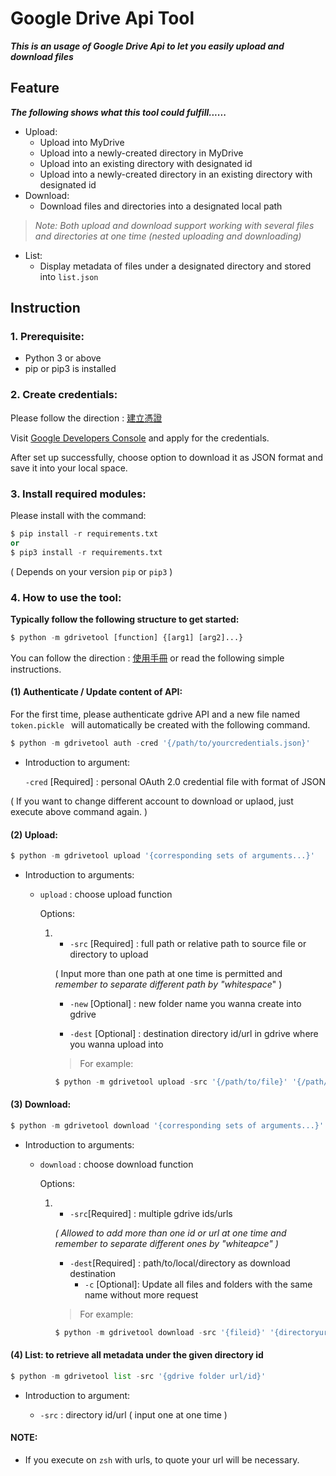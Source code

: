 # Google Drive Api Tool

***This is an usage of Google Drive Api to let you easily upload and download files***

## Feature

***The following shows what this tool could fulfill......***

+ Upload:
  + Upload into MyDrive
  + Upload into a newly-created directory in MyDrive
  + Upload into an existing directory with designated id
  + Upload into a newly-created directory in an existing directory with designated id
+ Download:
  + Download files and directories into a designated local path

> *Note: Both upload and download support working with several files and directories at one time (nested uploading and downloading)*

+ List: 
  + Display metadata of files under a designated directory and stored into `list.json`

## Instruction

### 1. Prerequisite:

+ Python 3 or above
+ pip or pip3 is installed

### 2. Create credentials:

Please follow the direction : [建立憑證](./建立憑證.pdf)

Visit [Google Developers Console](https://console.developers.google.com/) and apply for the credentials. 

After set up successfully, choose option to download it as JSON format and save it into your local space.

### 3. Install required modules:

Please install with the command: 

```python
$ pip install -r requirements.txt
or 
$ pip3 install -r requirements.txt
```

( Depends on your version `pip` or `pip3` )

### 4. How to use the tool:

**Typically follow the following structure to get started:**

```python
$ python -m gdrivetool [function] {[arg1] [arg2]...}
```

You can follow the direction : [使用手冊](./使用手冊.pdf) or read the following simple instructions.

#### (1) Authenticate / Update content of API:

For the first time, please authenticate gdrive API and a new file named `token.pickle ` will automatically be created with the following command.

```python
$ python -m gdrivetool auth -cred '{/path/to/yourcredentials.json}'
```

+ Introduction to argument:

  `-cred` [Required] : personal OAuth 2.0 credential file with format of JSON

( If you want to change different account to download or uplaod, just execute above command again. )

#### (2) Upload:

```python
$ python -m gdrivetool upload '{corresponding sets of arguments...}'
```

+ Introduction to arguments:

  + `upload` : choose upload function

    Options:
    
    1. + `-src` [Required] : full path or relative path to source file or directory to upload

       	( Input more than one path at one time is permitted and _remember to separate different path by "whitespace_" )

       + `-new` [Optional] : new folder name you wanna create into gdrive

       + `-dest` [Optional] : destination directory id/url in gdrive where you wanna upload into
    
    
		> For example:
	
		```python
		$ python -m gdrivetool upload -src '{/path/to/file}' '{/path/to/folder}' -new '{foldername}' -dest '{directoryid/url}'
		```

#### (3) Download:

```python
$ python -m gdrivetool download '{corresponding sets of arguments...}'
```

+ Introduction to arguments:

  + `download` : choose download function

    Options:

    1. + `-src`[Required] : multiple gdrive ids/urls

       *( Allowed to add more than one id or url at one time and remember to separate different ones by "whiteapce" )*

       + `-dest`[Required] : path/to/local/directory as download destination
		   + `-c` [Optional]: Update all files and folders with the same name without more request
		
		> For example:
		
		```python
		$ python -m gdrivetool download -src '{fileid}' '{directoryurl}'... -dest '{/path/to/localdirectory}' -c
		```

#### (4) List: to retrieve all metadata under the given directory id

```python
$ python -m gdrivetool list -src '{gdrive folder url/id}'
```

+ Introduction to argument:

  + `-src` : directory id/url ( input one at one time )

#### NOTE: 

+ If you execute on `zsh` with urls, to quote your url will be necessary. 
